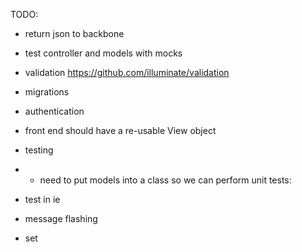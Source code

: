 TODO:
- return json to backbone
- test controller and models with mocks
- validation https://github.com/illuminate/validation
- migrations
- authentication
- front end should have a re-usable View object
- testing
- - need to put models into a class so we can perform unit tests:

- test in ie
- message flashing
- set <title>

http://laravel.com/docs/4.2/eloquent
http://www.slimframework.com/news/slim-and-laravel-eloquent-orm
http://docs.slimframework.com/
